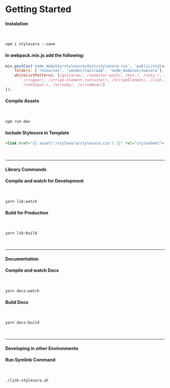 # Getting Started
#### Instalation
<br>

`npm i stylesora --save`

#### In webpack.mix.js add the following:

```js
mix.postCss('node_modules/stylesora/dist/stylesora.css', 'public/stylesora').purgeCss({
    folders: ['resources', 'vendor/railroad', 'node_modules/vuesora'],
    whitelistPatterns: [/guitareo/, /semester-pack/, /mce-/, /noty_/, /no-scroll/, /hide-/, /intercom-/, /flatpickr-/,
        /cropper/, /stripe-element-container/, /StripeElement/, /icon-/, /numInput/, /flatpickr/, /cur-year/,
        /numInput-/, /arrowUp/, /arrowDown/]
});
```

#### Compile Assets
<br>

`npm run dev`

#### Include Stylesora in Template
```html
<link href="{{ asset('/stylesora/stylesora.css') }}" rel="stylesheet">
```
<br>
<hr>

#### Library Commands
#### Compile and watch for Development
<br>

`yarn lib:watch`
#### Build for Production
<br>

`yarn lib:build`

<br>
<hr>

#### Documentation
#### Compile and watch Docs
<br>

`yarn docs:watch`
#### Build Docs
<br>

`yarn docs:build`

<br>
<hr>

#### Developing in other Environments
#### Run Symlink Command
<br>

`./link-stylesora.sh`



